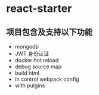 # react-starter

## 项目包含及支持以下功能
- mongodb
- JWT 身份认证
- docker hot reload
- debug source map
- build html
- in control webpack config
- with pulgins


